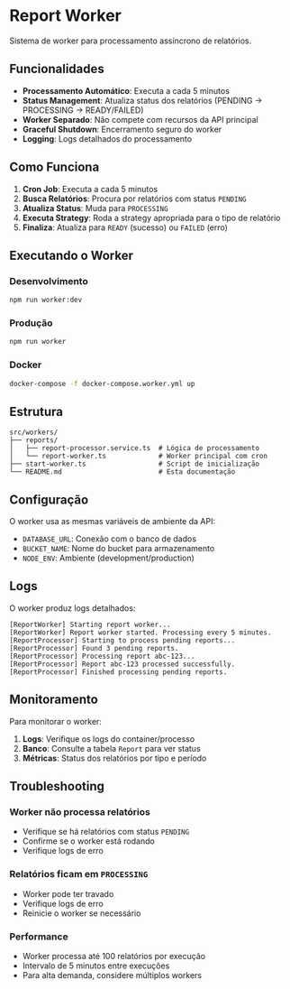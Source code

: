 # Report Worker

Sistema de worker para processamento assíncrono de relatórios.

## Funcionalidades

- **Processamento Automático**: Executa a cada 5 minutos
- **Status Management**: Atualiza status dos relatórios (PENDING → PROCESSING → READY/FAILED)
- **Worker Separado**: Não compete com recursos da API principal
- **Graceful Shutdown**: Encerramento seguro do worker
- **Logging**: Logs detalhados do processamento

## Como Funciona

1. **Cron Job**: Executa a cada 5 minutos
2. **Busca Relatórios**: Procura por relatórios com status `PENDING`
3. **Atualiza Status**: Muda para `PROCESSING`
4. **Executa Strategy**: Roda a strategy apropriada para o tipo de relatório
5. **Finaliza**: Atualiza para `READY` (sucesso) ou `FAILED` (erro)

## Executando o Worker

### Desenvolvimento

```bash
npm run worker:dev
```

### Produção

```bash
npm run worker
```

### Docker

```bash
docker-compose -f docker-compose.worker.yml up
```

## Estrutura

```
src/workers/
├── reports/
│   ├── report-processor.service.ts  # Lógica de processamento
│   └── report-worker.ts             # Worker principal com cron
├── start-worker.ts                  # Script de inicialização
└── README.md                        # Esta documentação
```

## Configuração

O worker usa as mesmas variáveis de ambiente da API:

- `DATABASE_URL`: Conexão com o banco de dados
- `BUCKET_NAME`: Nome do bucket para armazenamento
- `NODE_ENV`: Ambiente (development/production)

## Logs

O worker produz logs detalhados:

```
[ReportWorker] Starting report worker...
[ReportWorker] Report worker started. Processing every 5 minutes.
[ReportProcessor] Starting to process pending reports...
[ReportProcessor] Found 3 pending reports.
[ReportProcessor] Processing report abc-123...
[ReportProcessor] Report abc-123 processed successfully.
[ReportProcessor] Finished processing pending reports.
```

## Monitoramento

Para monitorar o worker:

1. **Logs**: Verifique os logs do container/processo
2. **Banco**: Consulte a tabela `Report` para ver status
3. **Métricas**: Status dos relatórios por tipo e período

## Troubleshooting

### Worker não processa relatórios

- Verifique se há relatórios com status `PENDING`
- Confirme se o worker está rodando
- Verifique logs de erro

### Relatórios ficam em `PROCESSING`

- Worker pode ter travado
- Verifique logs de erro
- Reinicie o worker se necessário

### Performance

- Worker processa até 100 relatórios por execução
- Intervalo de 5 minutos entre execuções
- Para alta demanda, considere múltiplos workers


